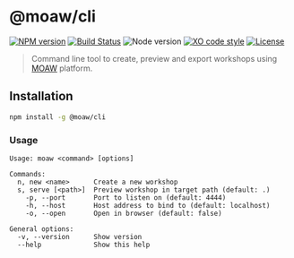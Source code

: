 # @moaw/cli

[![NPM version](https://img.shields.io/npm/v/@moaw/cli.svg)](https://www.npmjs.com/package/@moaw/cli)
[![Build Status](https://github.com/microsoft/moaw/workflows/build/badge.svg)](https://github.com/microsoft/moaw/actions)
![Node version](https://img.shields.io/node/v/@moaw/cli.svg)
[![XO code style](https://img.shields.io/badge/code_style-XO-5ed9c7.svg)](https://github.com/sindresorhus/xo)
[![License](https://img.shields.io/badge/license-MIT-blue.svg)](LICENSE)

> Command line tool to create, preview and export workshops using [MOAW](https://aka.ms/moaw) platform.

## Installation

```bash
npm install -g @moaw/cli
```

### Usage

```
Usage: moaw <command> [options]

Commands:
  n, new <name>      Create a new workshop
  s, serve [<path>]  Preview workshop in target path (default: .)
    -p, --port       Port to listen on (default: 4444)
    -h, --host       Host address to bind to (default: localhost)
    -o, --open       Open in browser (default: false)

General options:
  -v, --version      Show version
  --help             Show this help
```
